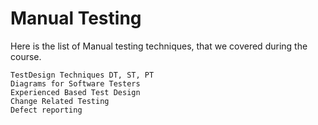 # Manual Testing

Here is the list of Manual testing techniques, that we covered during the course.


```
TestDesign Techniques DT, ST, PT
Diagrams for Software Testers
Experienced Based Test Design
Change Related Testing
Defect reporting
```

